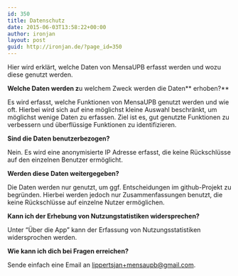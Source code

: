 ```yaml
---
id: 350
title: Datenschutz
date: 2015-06-03T13:58:22+00:00
author: ironjan
layout: post
guid: http://ironjan.de/?page_id=350
---
```

Hier wird erklärt, welche Daten von MensaUPB erfasst werden und wozu diese genutzt werden.

**Welche Daten werden z**u welchem Zweck werden die Daten** erhoben?**

Es wird erfasst, welche Funktionen von MensaUPB genutzt werden und wie oft. Hierbei wird sich auf eine möglichst kleine Auswahl beschränkt, um möglichst wenige Daten zu erfassen. Ziel ist es, gut genutzte Funktionen zu verbessern und überflüssige Funktionen zu identifizieren.

**Sind die Daten benutzerbezogen?**

Nein. Es wird eine anonymisierte IP Adresse erfasst, die keine Rückschlüsse auf den einzelnen Benutzer ermöglicht.

**Werden diese Daten weitergegeben?**

Die Daten werden nur genutzt, um ggf. Entscheidungen im github-Projekt zu begründen. Hierbei werden jedoch nur Zusammenfassungen benutzt, die keine Rückschlüsse auf einzelne Nutzer ermöglichen.

**Kann ich der Erhebung von Nutzungstatistiken widersprechen?**

Unter &#8220;Über die App&#8221; kann der Erfassung von Nutzungsstatistiken widersprochen werden.

**Wie kann ich dich bei Fragen erreichen?**

Sende einfach eine Email an [lippertsjan+mensaupb@gmail.com](mailto:lippertsjan+mensaupb@gmail.com "Email senden").
